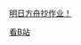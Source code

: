 
<html>
<head>
<meta charset="utf-8">
<title>验证页</title>
</head>

<body>
<strong></strong>
<a href="http://www.lxyddice.top/arknightshomework">明日方舟抄作业！</a>
<p><p>
<a href="http://www.bilibili.com">看B站</a>
</body>
</html>
